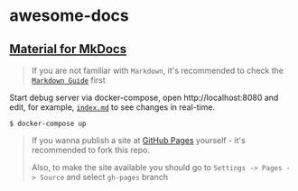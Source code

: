 # awesome-docs

## [Material for MkDocs](https://squidfunk.github.io/mkdocs-material/)

> If you are not familiar with `Markdown`, it's recommended to check the [`Markdown Guide`](https://www.markdownguide.org/getting-started/) first

Start debug server via docker-compose, open http://localhost:8080 and edit, for example, [`index.md`](./docs/index.md) to see changes in real-time.

```shell
$ docker-compose up
```

> If you wanna publish a site at [GitHub Pages](https://pages.github.com/) yourself - it's recommended to fork this repo.
>
> Also, to make the site available you should go to `Settings -> Pages -> Source` and select `gh-pages` branch
